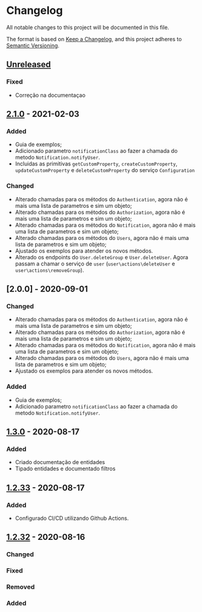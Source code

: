# Changelog

All notable changes to this project will be documented in this file.

The format is based on [Keep a Changelog](https://keepachangelog.com/en/1.0.0/),
and this project adheres to [Semantic Versioning](https://semver.org/spec/v2.0.0.html).

## [Unreleased]

### Fixed

-   Correção na documentaçao

## [2.1.0] - 2021-02-03

### Added

-   Guia de exemplos;
-   Adicionado parametro `notificationClass` ao fazer a chamada do metodo `Notification.notifyUser`.
-   Incluidas as primitivas `getCustomProperty`, `createCustomProperty`, `updateCustomProperty` e `deleteCustomProperty` do serviço `Configuration`

### Changed

-   Alterado chamadas para os métodos do `Authentication`, agora não é mais uma lista de parametros e sim um objeto;
-   Alterado chamadas para os métodos do `Authorization`, agora não é mais uma lista de parametros e sim um objeto;
-   Alterado chamadas para os métodos do `Notification`, agora não é mais uma lista de parametros e sim um objeto;
-   Alterado chamadas para os métodos do `Users`, agora não é mais uma lista de parametros e sim um objeto;
-   Ajustado os exemplos para atender os novos métodos.
-   Alterado os endpoints do `User.deleteGroup` e `User.deleteUser`. Agora passam a chamar o serviço de `user` (`user\actions\deleteUser` e `user\actions\removeGroup`).

## [2.0.0] - 2020-09-01

### Changed

-   Alterado chamadas para os métodos do `Authentication`, agora não é mais uma lista de parametros e sim um objeto;
-   Alterado chamadas para os métodos do `Authorization`, agora não é mais uma lista de parametros e sim um objeto;
-   Alterado chamadas para os métodos do `Notification`, agora não é mais uma lista de parametros e sim um objeto;
-   Alterado chamadas para os métodos do `Users`, agora não é mais uma lista de parametros e sim um objeto;
-   Ajustado os exemplos para atender os novos métodos.

### Added

-   Guia de exemplos;
-   Adicionado parametro `notificationClass` ao fazer a chamada do metodo `Notification.notifyUser`.

## [1.3.0] - 2020-08-17

### Added

-   Criado documentação de entidades
-   Tipado entidades e documentado filtros

## [1.2.33] - 2020-08-17

### Added

-   Configurado CI/CD utilizando Github Actions.

## [1.2.32] - 2020-08-16

### Changed

### Fixed

### Removed

### Added

[Unreleased]: https://github.com/dev-senior-com-br/senior-core-node/compare/2.1.0...HEAD

[2.1.0]: https://github.com/dev-senior-com-br/senior-core-node/compare/1.3.0...2.1.0

[1.3.0]: https://github.com/dev-senior-com-br/senior-core-node/compare/v1.2.33...1.3.0

[1.2.33]: https://github.com/dev-senior-com-br/senior-core-node/compare/v1.2.32...1.2.33

[1.2.32]: https://github.com/dev-senior-com-br/senior-core-node/releases/tag/v1.2.32
